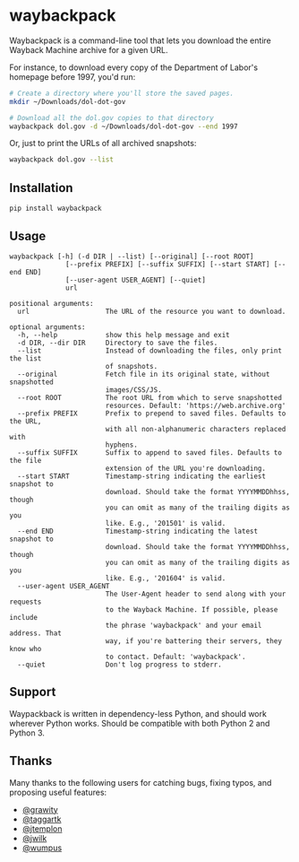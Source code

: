 # waybackpack

Waybackpack is a command-line tool that lets you download the entire Wayback Machine archive for a given URL.

For instance, to download every copy of the Department of Labor's homepage before 1997, you'd run:

```sh
# Create a directory where you'll store the saved pages.
mkdir ~/Downloads/dol-dot-gov

# Download all the dol.gov copies to that directory
waybackpack dol.gov -d ~/Downloads/dol-dot-gov --end 1997
```

Or, just to print the URLs of all archived snapshots:

```sh
waybackpack dol.gov --list
```

## Installation

```
pip install waybackpack
```

## Usage

```
waybackpack [-h] (-d DIR | --list) [--original] [--root ROOT]
              [--prefix PREFIX] [--suffix SUFFIX] [--start START] [--end END]
              [--user-agent USER_AGENT] [--quiet]
              url

positional arguments:
  url                   The URL of the resource you want to download.

optional arguments:
  -h, --help            show this help message and exit
  -d DIR, --dir DIR     Directory to save the files.
  --list                Instead of downloading the files, only print the list
                        of snapshots.
  --original            Fetch file in its original state, without snapshotted
                        images/CSS/JS.
  --root ROOT           The root URL from which to serve snapshotted
                        resources. Default: 'https://web.archive.org'
  --prefix PREFIX       Prefix to prepend to saved files. Defaults to the URL,
                        with all non-alphanumeric characters replaced with
                        hyphens.
  --suffix SUFFIX       Suffix to append to saved files. Defaults to the file
                        extension of the URL you're downloading.
  --start START         Timestamp-string indicating the earliest snapshot to
                        download. Should take the format YYYYMMDDhhss, though
                        you can omit as many of the trailing digits as you
                        like. E.g., '201501' is valid.
  --end END             Timestamp-string indicating the latest snapshot to
                        download. Should take the format YYYYMMDDhhss, though
                        you can omit as many of the trailing digits as you
                        like. E.g., '201604' is valid.
  --user-agent USER_AGENT
                        The User-Agent header to send along with your requests
                        to the Wayback Machine. If possible, please include
                        the phrase 'waybackpack' and your email address. That
                        way, if you're battering their servers, they know who
                        to contact. Default: 'waybackpack'.
  --quiet               Don't log progress to stderr.
```

## Support

Waypackback is written in dependency-less Python, and should work wherever Python works. Should be compatible with both Python 2 and Python 3.

## Thanks

Many thanks to the following users for catching bugs, fixing typos, and proposing useful features:

- [@grawity](https://github.com/grawity)
- [@taggartk](https://github.com/taggartk)
- [@jtemplon](https://github.com/jtemplon)
- [@jwilk](https://github.com/jwilk)
- [@wumpus](https://github.com/wumpus)
